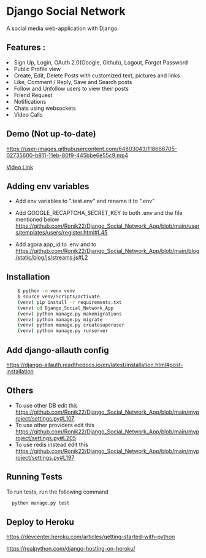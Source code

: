 # Django Social Network

A social media web-application with Django.

## Features :

<li>Sign Up, Login, OAuth 2.0(Google, Github), Logout, Forgot Password</li>
<li>Public Profile view</li>
<li>Create, Edit, Delete Posts with customized text, pictures and links</li>
<li>Like, Comment / Reply, Save and Search posts</li>
<li>Follow and Unfollow users to view their posts</li>
<li>Friend Request</li>
<li>Notifications</li>
<li>Chats using websockets</li>
<li>Video Calls</li>

## Demo (Not up-to-date)


https://user-images.githubusercontent.com/64803043/118666705-02735600-b811-11eb-80f9-445bbe6e55c9.mp4


<a href="./demo/demo1.mp4">Video Link</a>

## Adding env variables

- Add env variables to ".test.env" and rename it to ".env"

- Add GOOGLE_RECAPTCHA_SECRET_KEY to both .env and the file mentioned below https://github.com/Ronik22/Django_Social_Network_App/blob/main/users/templates/users/register.html#L45

- Add agora app_id to .env and to https://github.com/Ronik22/Django_Social_Network_App/blob/main/blog/static/blog/js/streams.js#L2

## Installation

```bash
    $ python -m venv venv
    $ source venv/Scripts/activate
    (venv) pip install -r requirements.txt
    (venv) cd Django_Social_Network_App
    (venv) python manage.py makemigrations
    (venv) python manage.py migrate
    (venv) python manage.py createsuperuser
    (venv) python manage.py runserver
```


## Add django-allauth config

https://django-allauth.readthedocs.io/en/latest/installation.html#post-installation

## Others

- To use other DB edit this https://github.com/Ronik22/Django_Social_Network_App/blob/main/myproject/settings.py#L107
- To use other providers edit this https://github.com/Ronik22/Django_Social_Network_App/blob/main/myproject/settings.py#L205
- To use redis instead edit this https://github.com/Ronik22/Django_Social_Network_App/blob/main/myproject/settings.py#L197

## Running Tests

To run tests, run the following command

```bash
  python manage.py test
```

## Deploy to Heroku

https://devcenter.heroku.com/articles/getting-started-with-python

https://realpython.com/django-hosting-on-heroku/